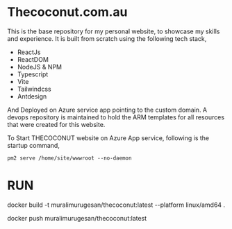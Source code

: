# Thecoconut.com.au

This is the base repository for my personal website, to showcase my skills and experience. It is built from scratch using the following tech stack,

- ReactJs
- ReactDOM
- NodeJS & NPM
- Typescript
- Vite
- Tailwindcss
- Antdesign

And Deployed on Azure service app pointing to the custom domain. A devops repository is maintained to hold the ARM templates for all resources that were created for this website.



To Start THECOCONUT website on Azure App service, following is the startup command,

 `pm2 serve /home/site/wwwroot --no-daemon`


 # RUN

 docker build -t muralimurugesan/thecoconut:latest --platform linux/amd64 .

 docker push muralimurugesan/thecoconut:latest
